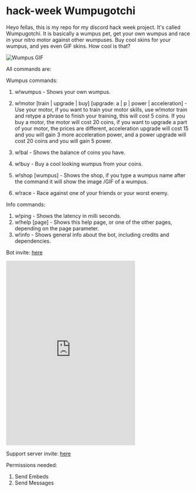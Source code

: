 # hack-week Wumpugotchi

Heyo fellas, this is my repo for my discord hack week project. It's called Wumpugotchi. It is basically a wumpus pet, get your own wumpus and race in your nitro motor against other wumpuses. Buy cool skins for your wumpus, and yes even GIF skins. How cool is that?

![Wumpus GIF](https://media1.tenor.com/images/79f06d8e2363fe483a35f6a5b2839278/tenor.gif?itemid=10582565)

All commands are:

Wumpus commands:
1. w!wumpus - Shows your own wumpus. 
1. w!motor [train | upgrade | buy] [upgrade: a | p | power | acceleration] - Use your motor, if you want to train your motor skills, use w!motor train and retype a phrase to finish your training, this will cost 5 coins. If you buy a motor, the motor will cost 20 coins, if you want to upgrade a part of your motor, the prices are different, acceleration upgrade will cost 15 and you will gain 3 more acceleration power, and a power upgrade will cost 20 coins and you will gain 5 power. 

1. w!bal - Shows the balance of coins you have. 
1. w!buy <wumpus> - Buy a cool looking wumpus from your coins. 

1. w!shop [wumpus] - Shows the shop, if you type a wumpus name after the command it will show the image /GIF of a wumpus. 

1. w!race <opponent-tag> <race-bet> - Race against one of your friends or your worst enemy. 

Info commands:
1. w!ping - Shows the latency in milli seconds.
1. w!help [page] - Shows this help page, or one of the other pages, depending on the page parameter. 
1. w!info - Shows general info about the bot, including credits and dependencies. 

Bot invite: [here](https://discordapp.com/api/oauth2/authorize?client_id=592281760256098304&permissions=51200&scope=bot)  <br />

<iframe src="https://discordapp.com/widget?id=400653805013696512&theme=dark" width="350" height="500" allowtransparency="true" frameborder="0"></iframe>

Support server invite: [here](https://discord.gg/TRKjKX)

Permissions needed:

1. Send Embeds
1. Send Messages

